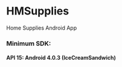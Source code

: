 # HMSupplies
Home Supplies Android App

### Minimum SDK:
#### API 15: Android 4.0.3 (IceCreamSandwich)
